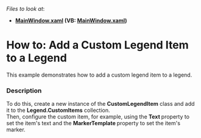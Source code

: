 <!-- default file list -->
*Files to look at*:

* **[MainWindow.xaml](./CS/CustomLegendItemSample/MainWindow.xaml) (VB: [MainWindow.xaml](./VB/CustomLegendItemSample/MainWindow.xaml))**
<!-- default file list end -->
# How to: Add a Custom Legend Item to a Legend


This example demonstrates how to add a custom legend item to a legend.


<h3>Description</h3>

To do this, create a new instance of the <strong>CustomLegendItem</strong>&nbsp;class and add it to the <strong>Legend.CustomItems</strong> collection. <br>Then, configure the custom item, for example, using the <strong>Text&nbsp;</strong>property to set the item's text and the <strong>MarkerTemplate&nbsp;</strong>property to set the item's marker.

<br/>


